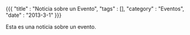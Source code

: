 {{{
  "title" : "Noticia sobre un Evento",
  "tags"  : [],
  "category" : "Eventos",
  "date" : "2013-3-1"
}}}

Esta es una noticia sobre un evento.
